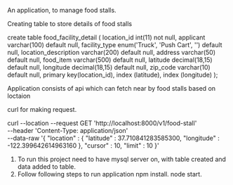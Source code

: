 An application, to manage food stalls.

Creating table to store details of food stalls

create table food_facility_detail (
	location_id int(11) not null,
    	applicant varchar(100) default null,
    	facility_type enum('Truck', 'Push Cart', '') default null,
    	location_description varchar(200) default null,
    	address varchar(50) default null,
    	food_item varchar(500) default null,
    	latitude decimal(18,15) default null,
    	longitude decimal(18,15) default null,
    	zip_code varchar(10) default null,
    	primary key(location_id),
    	index (latitude),
    	index (longitude)
);

Application consists of api which can fetch near by food stalls based on loctaion

curl for making request.

curl --location --request GET 'http://localhost:8000/v1/food-stall' \
--header 'Content-Type: application/json' \
--data-raw '{
    "location" : {
        "latitude" : 37.710841283585300,
        "longitude" : -122.399642614963160
    },
    "cursor" : 10,
    "limit" : 10 
}'


1) To run this project need to have mysql server on, with table created and data added to table.
2) Follow following steps to run application 
npm install.
node start.
